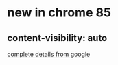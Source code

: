 # new in chrome 85

## content-visibility: auto
[complete details from google ](https://www.youtube.com/watch?v=htAiPOarIwI)
